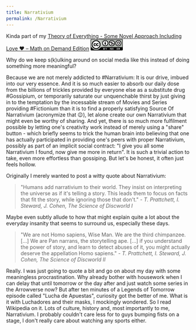 ```yaml
---
title: Narrativium
permalink: /Narrativium
---
```


Kinda part of my [Theory of Everything - Some Novel Approach Including Love ❤️ – Math on Demand Edition](/)
[![](img/cc-by-nc-sa-88x31.png)](http://creativecommons.org/licenses/by-nc-sa/4.0/)

Why do we keep s(k)ulking around on social media like this instead of doing something more meaningful?

Because we are not merely addicted to #Narrativium: It is our drive, imbued into our very essence. And it is so much easier to absorb our daily dose from the billions of trickles provided by everyone else as a substitute drug #Gossipium, or temporarily saturate our unquenchable thirst by just giving in to the temptation by the incessable stream of Movies and Series providing #Fictionium than it is to find a properly satisfying Source Of Narrativium (acronymize that 😉), let alone create our own Narrativium that might even be worthy of sharing. And yet, there is so much more fulfilment possible by letting one's creativity work instead of merely using a "share" button - which briefly seems to trick the human brain into believing that one has actually participated in providing one's peers with proper Narrativium, possibly as part of an implicit social contract: "I give you all some Narrativium I found, now give me more in return". It is such a trivial action to take, even more effortless than gossiping. But let's be honest, it often just feels hollow.

Originally I merely wanted to post a witty quote about Narrativium:

> "Humans add narrativium to their world. They insist on interpreting the  universe as if it's telling a story. This leads them to focus on facts  that fit the story, while ignoring those that don't." - _T. Prattchett, I. Steward, J. Cohen, The Science of Discworld I_

Maybe even subtly allude to how that might explain quite a lot about the everyday insanity that seems to surround us, especially these days.

> "We are not Homo sapiens, Wise Man. We are the third chimpanzee. [...] We are Pan narrans, the storytelling ape. [...] if you understand the power of story, and learn to detect abuses of  it, you might actually deserve the appellation Homo sapiens." - _T. Prattchett, I. Steward, J. Cohen, The Science of Discworld II_

Really. I was just going to quote a bit and go on about my day with some meaningless procrastination. Why already bother with housework when I can delay that until tomorrow or the day after and just watch some series in the Arrowverse now? But after ten minutes of a Legends of Tomorrow episode called "Lucha de Apuestas", curiosity got the better of me. What is it with Luchadores and their masks, I mockingly wondered. So I read Wikipedia on it. Lots of culture, history and, most importantly to me, Narrativium. I probably couldn't care less for to guys bumping fists on a stage, I don't really care about watching any sports either. 